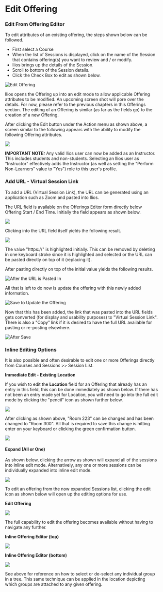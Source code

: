 # Edit Offering

### Edit From Offering Editor

To edit attributes of an existing offering, the steps shown below can be followed.

* First select a Course
* When the list of Sessions is displayed, click on the name of the Session that contains offering(s) you want to review and / or modify.
* Ilios brings up the details of the Session.
* Scroll to bottom of the Session details.
* Click the Check Box to edit as shown below.

![Edit Offering](../../.gitbook/assets/rweditoffering1.png)

Ilios opens the Offering up into an edit mode to allow applicable Offering attributes to be modified. An upcoming screen shot will pore over the details. For now, please refer to the previous chapters in this Offerings section. The editing of an Offering is similar (as far as the fields go) to the creation of a new Offering.

After clicking the Edit button under the Action menu as shown above, a screen similar to the following appears with the ability to modify the following Offering attributes.

![](../../.gitbook/assets/rweditoffering2.png)

**IMPORTANT NOTE:** Any valid Ilios user can now be added as an Instructor. This includes students and non-students. Selecting an Ilios user as "Instructor" effectively adds the Instructor (as well as setting the "Perform Non-Learners" value to "Yes") role to this user's profile.

### Add URL - Virtual Session Link

To add a URL (Virtual Session Link), the URL can be generated using an application such as Zoom and pasted into llios.&#x20;

The URL field is available on the Offerings Editor form directly below Offering Start / End Time. Initially the field appears as shown below.

![](../../.gitbook/assets/url1.png)

Clicking into the URL field itself yields the following result.

![](../../.gitbook/assets/url2.png)

The value "https://" is highlighted initially. This can be removed by deleting in one keyboard stroke since it is highlighted and selected or the URL can be pasted directly on top of it (replacing it).

After pasting directly on top of the initial value yields the following results.

![After the URL is Pasted In](../../.gitbook/assets/url3.png)

All that is left to do now is update the offering with this newly added information.

![Save to Update the Offering](../../.gitbook/assets/urlsave.png)

Now that this has been added, the link that was pasted into the URL fields gets converted (for display and usability purposes) to "Virtual Session Link". There is also a "Copy" link if it is desired to have the full URL available for pasting or re-posting elsewhere.&#x20;

![After Save](../../.gitbook/assets/url4.png)

### Inline Editing Options

It is also possible and often desirable to edit one or more Offerings directly from Courses and Sessions >> Session List.

**Immediate Edit - Existing Location**

If you wish to edit the **Location** field for an Offering that already has an entry in this field, this can be done immediately as shown below. If there has not been an entry made yet for Location, you will need to go into the full edit mode by clicking the "pencil" icon as shown further below.

![ ](<../../.gitbook/assets/inline edit 1.png>)

After clicking as shown above, "Room 223" can be changed and has been changed to "Room 300". All that is required to save this change is hitting enter on your keyboard or clicking the green confirmation button.

![](<../../.gitbook/assets/inline save.png>)

#### Expand (All or One)

As shown below, clicking the arrow as shown will expand all of the sessions into inline edit mode. Alternatively, any one or more sessions can be individually expanded into inline edit mode.

![](<../../.gitbook/assets/Screen Shot 2022-06-03 at 11.44.41 AM.png>)

To edit an offering from the now expanded Sessions list, clicking the edit icon as shown below will open up the editing options for use.

**Edit Offering**

![](<../../.gitbook/assets/Screen Shot 2022-06-03 at 11.52.49 AM.png>)

The full capability to edit the offering becomes available without having to navigate any further.

**Inline Offering Editor (top)**

![](<../../.gitbook/assets/off top.png>)

**Inline Offering Editor (bottom)**

![](<../../images/updateLG_Offg_11_14_22.png>)

See above for reference on how to select or de-select any individual group in a tree. This same technique can be applied in the location depicting which groups are attached to any given offering. 
